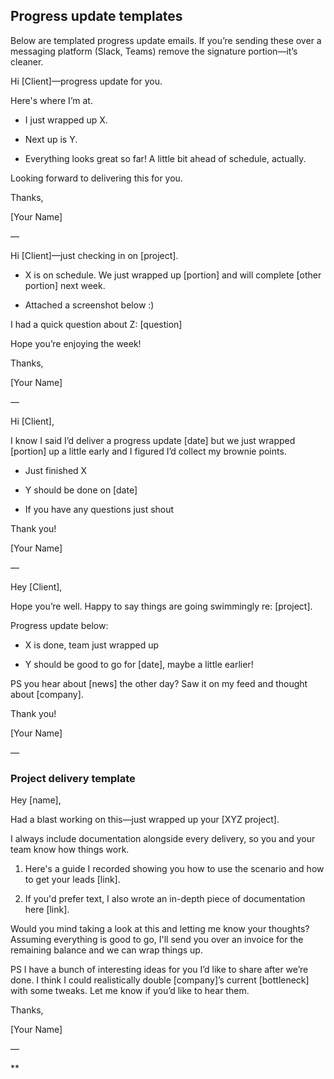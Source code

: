 

## Progress update templates

Below are templated progress update emails. If you’re sending these over a messaging platform (Slack, Teams) remove the signature portion—it’s cleaner.


Hi [Client]—progress update for you.

Here's where I’m at.

- I just wrapped up X.
    
- Next up is Y.
    
- Everything looks great so far! A little bit ahead of schedule, actually.
    

Looking forward to delivering this for you.

Thanks,

[Your Name]

—

  

Hi [Client]—just checking in on [project].

- X is on schedule. We just wrapped up [portion] and will complete [other portion] next week. 
    
- Attached a screenshot below :)
    

I had a quick question about Z: [question]

Hope you’re enjoying the week!

Thanks,

[Your Name]

—

  

Hi [Client],

I know I said I’d deliver a progress update [date] but we just wrapped [portion] up a little early and I figured I’d collect my brownie points.

- Just finished X
    
- Y should be done on [date]
    
- If you have any questions just shout
    

Thank you!

[Your Name]

—

  

Hey [Client],

Hope you’re well. Happy to say things are going swimmingly re: [project]. 

Progress update below:

- X is done, team just wrapped up
    
- Y should be good to go for [date], maybe a little earlier!
    

PS you hear about [news] the other day? Saw it on my feed and thought about [company]. 

Thank you!

[Your Name]

—

  

### Project delivery template

  

Hey [name], 

  

Had a blast working on this—just wrapped up your [XYZ project].

  

I always include documentation alongside every delivery, so you and your team know how things work. 

  

1. Here's a guide I recorded showing you how to use the scenario and how to get your leads [link]. 
    
2. If you'd prefer text, I also wrote an in-depth piece of documentation here [link].
    

  

Would you mind taking a look at this and letting me know your thoughts? Assuming everything is good to go, I'll send you over an invoice for the remaining balance and we can wrap things up.

  

PS I have a bunch of interesting ideas for you I’d like to share after we’re done. I think I could realistically double [company]’s current [bottleneck] with some tweaks. Let me know if you’d like to hear them.

  

Thanks,

[Your Name]

  

—

**